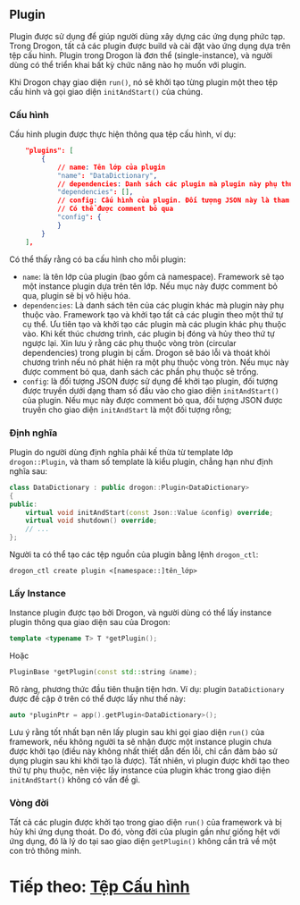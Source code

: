 ## Plugin

Plugin được sử dụng để giúp người dùng xây dựng các ứng dụng phức tạp. Trong Drogon, tất cả các plugin được build và cài đặt vào ứng dụng dựa trên tệp cấu hình. Plugin trong Drogon là đơn thể (single-instance), và người dùng có thể triển khai bất kỳ chức năng nào họ muốn với plugin.

Khi Drogon chạy giao diện `run()`, nó sẽ khởi tạo từng plugin một theo tệp cấu hình và gọi giao diện `initAndStart()` của chúng.

### Cấu hình

Cấu hình plugin được thực hiện thông qua tệp cấu hình, ví dụ:

```json
    "plugins": [
        {
            // name: Tên lớp của plugin
            "name": "DataDictionary",
            // dependencies: Danh sách các plugin mà plugin này phụ thuộc vào. Có thể được comment bỏ qua
            "dependencies": [],
            // config: Cấu hình của plugin. Đối tượng JSON này là tham số để khởi tạo plugin.
            // Có thể được comment bỏ qua
            "config": {
            }
        }
    ],
```

Có thể thấy rằng có ba cấu hình cho mỗi plugin:

- `name`: là tên lớp của plugin (bao gồm cả namespace). Framework sẽ tạo một instance plugin dựa trên tên lớp. Nếu mục này được comment bỏ qua, plugin sẽ bị vô hiệu hóa.
- `dependencies`: Là danh sách tên của các plugin khác mà plugin này phụ thuộc vào. Framework tạo và khởi tạo tất cả các plugin theo một thứ tự cụ thể. Ưu tiên tạo và khởi tạo các plugin mà các plugin khác phụ thuộc vào. Khi kết thúc chương trình, các plugin bị đóng và hủy theo thứ tự ngược lại. Xin lưu ý rằng các phụ thuộc vòng tròn (circular dependencies) trong plugin bị cấm. Drogon sẽ báo lỗi và thoát khỏi chương trình nếu nó phát hiện ra một phụ thuộc vòng tròn. Nếu mục này được comment bỏ qua, danh sách các phần phụ thuộc sẽ trống.
- `config`: là đối tượng JSON được sử dụng để khởi tạo plugin, đối tượng được truyền dưới dạng tham số đầu vào cho giao diện `initAndStart()` của plugin. Nếu mục này được comment bỏ qua, đối tượng JSON được truyền cho giao diện `initAndStart` là một đối tượng rỗng;

### Định nghĩa

Plugin do người dùng định nghĩa phải kế thừa từ template lớp `drogon::Plugin`, và tham số template là kiểu plugin, chẳng hạn như định nghĩa sau:

```c++
class DataDictionary : public drogon::Plugin<DataDictionary>
{
public:
    virtual void initAndStart(const Json::Value &config) override;
    virtual void shutdown() override;
    // ...
};
```

Người ta có thể tạo các tệp nguồn của plugin bằng lệnh `drogon_ctl`:

```shell
drogon_ctl create plugin <[namespace::]tên_lớp>
```

### Lấy Instance

Instance plugin được tạo bởi Drogon, và người dùng có thể lấy instance plugin thông qua giao diện sau của Drogon:

```c++
template <typename T> T *getPlugin();
```

Hoặc

```c++
PluginBase *getPlugin(const std::string &name);
```

Rõ ràng, phương thức đầu tiên thuận tiện hơn. Ví dụ: plugin `DataDictionary` được đề cập ở trên có thể được lấy như thế này:

```c++
auto *pluginPtr = app().getPlugin<DataDictionary>();
```

Lưu ý rằng tốt nhất bạn nên lấy plugin sau khi gọi giao diện `run()` của framework, nếu không người ta sẽ nhận được một instance plugin chưa được khởi tạo (điều này không nhất thiết dẫn đến lỗi, chỉ cần đảm bảo sử dụng plugin sau khi khởi tạo là được). Tất nhiên, vì plugin được khởi tạo theo thứ tự phụ thuộc, nên việc lấy instance của plugin khác trong giao diện `initAndStart()` không có vấn đề gì.

### Vòng đời

Tất cả các plugin được khởi tạo trong giao diện `run()` của framework và bị hủy khi ứng dụng thoát. Do đó, vòng đời của plugin gần như giống hệt với ứng dụng, đó là lý do tại sao giao diện `getPlugin()` không cần trả về một con trỏ thông minh.


# Tiếp theo: [Tệp Cấu hình](VI-11-Configuration-File)


